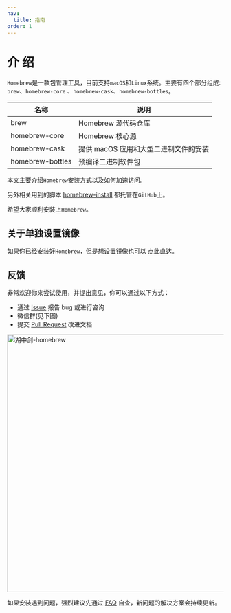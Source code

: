 ```yaml
---
nav:
  title: 指南
order: 1
---
```


# 介 绍

`Homebrew`是一款包管理工具，目前支持`macOS`和`Linux`系统。主要有四个部分组成: `brew`、`homebrew-core` 、`homebrew-cask`、`homebrew-bottles`。

| 名称             | 说明                                  |
| ---------------- | ------------------------------------- |
| brew             | Homebrew 源代码仓库                   |
| homebrew-core    | Homebrew 核心源                       |
| homebrew-cask    | 提供 macOS 应用和大型二进制文件的安装 |
| homebrew-bottles | 预编译二进制软件包                    |

本文主要介绍`Homebrew`安装方式以及如何加速访问。

另外相关用到的脚本 [homebrew-install][github] 都托管在`GitHub`上。

希望大家顺利安装上`Homebrew`。

## 关于单独设置镜像

如果你已经安装好`Homebrew`，但是想设置镜像也可以 [点此直达](/guide/start/#part3)。

## 反馈

非常欢迎你来尝试使用，并提出意见，你可以通过以下方式：

- 通过 [Issue][issues] 报告 bug 或进行咨询
- 微信群(见下图)
- 提交 [Pull Request][pulls] 改进文档

<img src="https://i.loli.net/2021/01/03/sXGryYHa3JhB9QL.png" width="600" alt="湖中剑-homebrew" />

如果安装遇到问题，强烈建议先通过 [FAQ](/guide/faq/) 自查，新问题的解决方案会持续更新。

[github]: https://github.com/ineo6/homebrew-install
[issues]: https://github.com/ineo6/homebrew-install/issues
[pulls]: https://github.com/ineo6/homebrew-install/pulls
